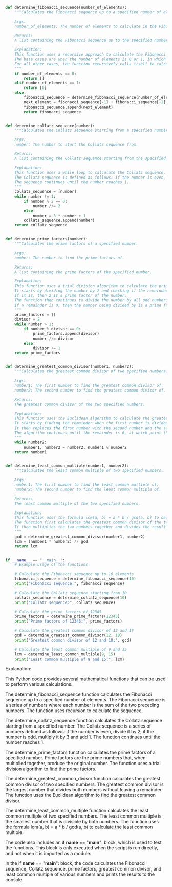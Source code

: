 ```python
def determine_fibonacci_sequence(number_of_elements):
    """Calculates the Fibonacci sequence up to a specified number of elements.

    Args:
    number_of_elements: The number of elements to calculate in the Fibonacci sequence.

    Returns:
    A list containing the Fibonacci sequence up to the specified number of elements.

    Explanation:
    This function uses a recursive approach to calculate the Fibonacci sequence.
    The base cases are when the number of elements is 0 or 1, in which case the sequence is simply [0] or [0, 1] respectively.
    For all other cases, the function recursively calls itself to calculate the previous two elements in the sequence and then appends their sum to the sequence.
    """
    if number_of_elements == 0:
        return []
    elif number_of_elements == 1:
        return [0]
    else:
        fibonacci_sequence = determine_fibonacci_sequence(number_of_elements - 1)
        next_element = fibonacci_sequence[-1] + fibonacci_sequence[-2]
        fibonacci_sequence.append(next_element)
        return fibonacci_sequence


def determine_collatz_sequence(number):
    """Calculates the Collatz sequence starting from a specified number.

    Args:
    number: The number to start the Collatz sequence from.

    Returns:
    A list containing the Collatz sequence starting from the specified number.

    Explanation:
    This function uses a while loop to calculate the Collatz sequence.
    The Collatz sequence is defined as follows: if the number is even, divide it by 2; if the number is odd, multiply it by 3 and add 1.
    The sequence continues until the number reaches 1.
    """
    collatz_sequence = [number]
    while number != 1:
        if number % 2 == 0:
            number //= 2
        else:
            number = 3 * number + 1
        collatz_sequence.append(number)
    return collatz_sequence


def determine_prime_factors(number):
    """Calculates the prime factors of a specified number.

    Args:
    number: The number to find the prime factors of.

    Returns:
    A list containing the prime factors of the specified number.

    Explanation:
    This function uses a trial division algorithm to calculate the prime factors of a number.
    It starts by dividing the number by 2 and checking if the remainder is 0.
    If it is, then 2 is a prime factor of the number.
    The function then continues to divide the number by all odd numbers up to the square root of the number, checking for remainders of 0.
    If a remainder is 0, then the number being divided by is a prime factor of the original number.
    """
    prime_factors = []
    divisor = 2
    while number > 1:
        if number % divisor == 0:
            prime_factors.append(divisor)
            number //= divisor
        else:
            divisor += 1
    return prime_factors


def determine_greatest_common_divisor(number1, number2):
    """Calculates the greatest common divisor of two specified numbers.

    Args:
    number1: The first number to find the greatest common divisor of.
    number2: The second number to find the greatest common divisor of.

    Returns:
    The greatest common divisor of the two specified numbers.

    Explanation:
    This function uses the Euclidean algorithm to calculate the greatest common divisor of two numbers.
    It starts by finding the remainder when the first number is divided by the second number.
    It then replaces the first number with the second number and the second number with the remainder.
    The algorithm continues until the remainder is 0, at which point the last non-zero remainder is the greatest common divisor.
    """
    while number2:
        number1, number2 = number2, number1 % number2
    return number1


def determine_least_common_multiple(number1, number2):
    """Calculates the least common multiple of two specified numbers.

    Args:
    number1: The first number to find the least common multiple of.
    number2: The second number to find the least common multiple of.

    Returns:
    The least common multiple of the two specified numbers.

    Explanation:
    This function uses the formula lcm(a, b) = a * b / gcd(a, b) to calculate the least common multiple of two numbers.
    The function first calculates the greatest common divisor of the two numbers using the determine_greatest_common_divisor function.
    It then multiplies the two numbers together and divides the result by the greatest common divisor to obtain the least common multiple.
    """
    gcd = determine_greatest_common_divisor(number1, number2)
    lcm = (number1 * number2) // gcd
    return lcm


if __name__ == "__main__":
    # Example usage of the functions

    # Calculate the Fibonacci sequence up to 10 elements
    fibonacci_sequence = determine_fibonacci_sequence(10)
    print("Fibonacci sequence:", fibonacci_sequence)

    # Calculate the Collatz sequence starting from 10
    collatz_sequence = determine_collatz_sequence(10)
    print("Collatz sequence:", collatz_sequence)

    # Calculate the prime factors of 12345
    prime_factors = determine_prime_factors(12345)
    print("Prime factors of 12345:", prime_factors)

    # Calculate the greatest common divisor of 12 and 18
    gcd = determine_greatest_common_divisor(12, 18)
    print("Greatest common divisor of 12 and 18:", gcd)

    # Calculate the least common multiple of 9 and 15
    lcm = determine_least_common_multiple(9, 15)
    print("Least common multiple of 9 and 15:", lcm)
```

Explanation:

This Python code provides several mathematical functions that can be used to perform various calculations.

The determine_fibonacci_sequence function calculates the Fibonacci sequence up to a specified number of elements. The Fibonacci sequence is a series of numbers where each number is the sum of the two preceding numbers. The function uses recursion to calculate the sequence.

The determine_collatz_sequence function calculates the Collatz sequence starting from a specified number. The Collatz sequence is a series of numbers defined as follows: if the number is even, divide it by 2; if the number is odd, multiply it by 3 and add 1. The function continues until the number reaches 1.

The determine_prime_factors function calculates the prime factors of a specified number. Prime factors are the prime numbers that, when multiplied together, produce the original number. The function uses a trial division algorithm to find the prime factors.

The determine_greatest_common_divisor function calculates the greatest common divisor of two specified numbers. The greatest common divisor is the largest number that divides both numbers without leaving a remainder. The function uses the Euclidean algorithm to find the greatest common divisor.

The determine_least_common_multiple function calculates the least common multiple of two specified numbers. The least common multiple is the smallest number that is divisible by both numbers. The function uses the formula lcm(a, b) = a * b / gcd(a, b) to calculate the least common multiple.

The code also includes an if __name__ == "__main__": block, which is used to test the functions. This block is only executed when the script is run directly, and not when it is imported as a module.

In the if __name__ == "__main__": block, the code calculates the Fibonacci sequence, Collatz sequence, prime factors, greatest common divisor, and least common multiple of various numbers and prints the results to the console.